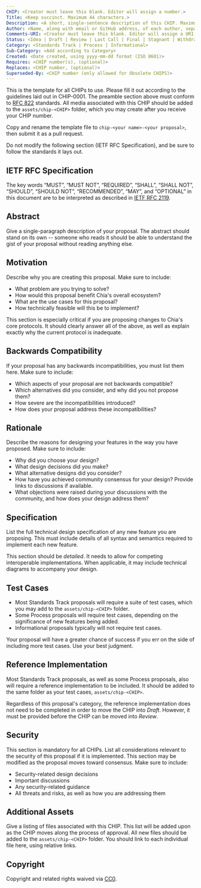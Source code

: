 ```yaml
---
CHIP: <Creator must leave this blank. Editor will assign a number.>
Title: <Keep succinct. Maximum 44 characters.>
Description: <A short, single-sentence description of this CHIP. Maximum 140 characters.>
Author: <Name, along with email or GitHub address, of each author, separated by a comma.>
Comments-URI: <Creator must leave this blank. Editor will assign a URI.>
Status: <Idea | Draft | Review | Last Call | Final | Stagnant | Withdrawn | Obsolete | Living>
Category: <Standards Track | Process | Informational>
Sub-Category: <Add according to Category>
Created: <Date created, using yyyy-mm-dd format (ISO 8601)>
Requires: <CHIP number(s), (optional)>
Replaces: <CHIP number, (optional)>
Superseded-By: <CHIP number (only allowed for Obsolete CHIPS)>
---
```


This is the template for all CHIPs to use. Please fill it out according to the guidelines laid out in CHIP-0001. The preamble section above must conform to [RFC 822](https://www.ietf.org/rfc/rfc822.txt) standards. All media associated with this CHIP should be added to the `assets/chip-<CHIP>` folder, which you may create after you receive your CHIP number.

Copy and rename the template file to `chip-<your name>-<your proposal>`, then submit it as a pull request.

Do not modify the following section (IETF RFC Specification), and be sure to follow the standards it lays out.

## IETF RFC Specification
The key words “MUST”, “MUST NOT”, “REQUIRED”, “SHALL”, “SHALL NOT”, “SHOULD”, “SHOULD NOT”, “RECOMMENDED”, “MAY”, and “OPTIONAL” in this document are to be interpreted as described in [IETF RFC 2119](https://www.rfc-archive.org/getrfc?rfc=2119 "Permanent link to RFC 2119").

## Abstract
Give a single-paragraph description of your proposal. The abstract should stand on its own -- someone who reads it should be able to understand the gist of your proposal without reading anything else.

## Motivation
Describe why you are creating this proposal. Make sure to include:
  * What problem are you trying to solve?
  * How would this proposal benefit Chia's overall ecosystem?
  * What are the use cases for this proposal?
  * How technically feasible will this be to implement?

This section is especially critical if you are proposing changes to Chia's core protocols. It should clearly answer all of the above, as well as explain exactly why the current protocol is inadequate.

## Backwards Compatibility
If your proposal has any backwards incompatibilities, you must list them here. Make sure to include:
  * Which aspects of your proposal are not backwards compatible?
  * Which alternatives did you consider, and why did you not propose them?
  * How severe are the incompatibilities introduced?
  * How does your proposal address these incompatibilities?

## Rationale
Describe the reasons for designing your features in the way you have proposed. Make sure to include:
  * Why did you choose your design?
  * What design decisions did you make?
  * What alternative designs did you consider?
  * How have you achieved community consensus for your design? Provide links to discussions if available.
  * What objections were raised during your discussions with the community, and how does your design address them?

## Specification
List the full technical design specification of any new feature you are proposing. This must include details of all syntax and semantics required to implement each new feature.

This section should be _detailed_. It needs to allow for competing interoperable implementations. When applicable, it may include technical diagrams to accompany your design.

## Test Cases
  * Most Standards Track proposals will require a suite of test cases, which you may add to the `assets/chip-<CHIP>` folder.
  * Some Process proposals will require test cases, depending on the significance of new features being added.
  * Informational proposals typically will not require test cases.

Your proposal will have a greater chance of success if you err on the side of including more test cases. Use your best judgment.

## Reference Implementation
Most Standards Track proposals, as well as some Process proposals, also will require a reference implementation to be included. It should be added to the same folder as your test cases, `assets/chip-<CHIP>`.

Regardless of this proposal's category, the reference implementation does not need to be completed in order to move the CHIP into _Draft_. However, it must be provided before the CHIP can be moved into _Review_.

## Security
This section is mandatory for all CHIPs. List all considerations relevant to the security of this proposal if it is implemented. This section may be modified as the proposal moves toward consensus. Make sure to include:
  * Security-related design decisions
  * Important discussions
  * Any security-related guidance
  * All threats and risks, as well as how you are addressing them

## Additional Assets
Give a listing of files associated with this CHIP. This list will be added upon as the CHIP moves along the process of approval. All new files should be added to the `assets/chip-<CHIP>` folder. You should link to each individual file here, using relative links.

## Copyright
Copyright and related rights waived via [CC0](https://creativecommons.org/publicdomain/zero/1.0/).




